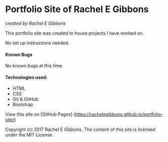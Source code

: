 # Portfolio Site of Rachel E Gibbons
_created by Rachel E Gibbons_

This portfolio site was created to house projects I have worked on.

No set up instructions needed.

#### Known Bugs
No known bugs at this time

#### Technologies used:
* HTML
* CSS
* Git & GitHub
* Bootstrap

View this site on [GitHub Pages] (https://rachelegibbons.github.io/portfolio-site/)

Copyright (c) 2017 Rachel E Gibbons.
The content of this site is licensed under the MIT License.
